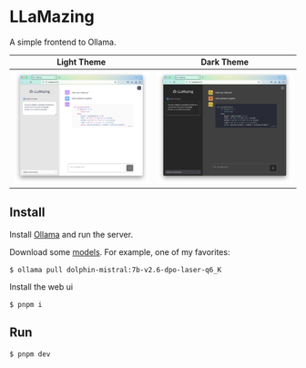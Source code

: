# LLaMazing

A simple frontend to Ollama.

| Light Theme               | Dark Theme               |
|---------------------------|--------------------------|
| ![](screenshot-light.png) | ![](screenshot-dark.png) |

## Install

Install [Ollama](https://ollama.ai/) and run the server.

Download some [models](https://ollama.ai/library). For example, one of my favorites:

```shell
$ ollama pull dolphin-mistral:7b-v2.6-dpo-laser-q6_K
```

Install the web ui

```shell
$ pnpm i
```

## Run

```shell
$ pnpm dev
```
